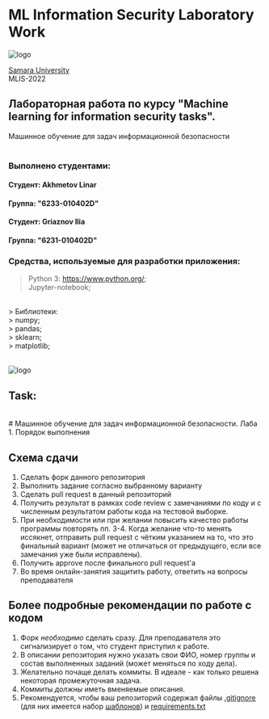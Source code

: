 # ML Information Security Laboratory Work 
![logo](https://ssau.ru/pagefiles/of_docs/Firm%20blocks_left-gorizont_naimenovanie_Rus.png)

[Samara University](https://ssau.ru/) <br/>
MLIS-2022
## Лабораторная работа по курсу "Machine learning for information security tasks". <br/>
Машинное обучение для задач информационной безопасности <br/>
<br/>
### Выполнено студентами:<br/>
#### Студент: Akhmetov Linar <br/>
#### Группа: "6233-010402D"

#### Студент: Griaznov Ilia <br/>
#### Группа: "6231-010402D"

### Средства, используемые для разработки приложения: <br/>
> Python 3: https://www.python.org/; <br/>
> Jupyter-notebook; <br/>
<br/>
> Библиотеки: <br/>
> numpy; <br/>
> pandas; <br/>
> sklearn; <br/>
> matplotlib; <br/>
<br/>




![logo](https://ibagroup.kz/wp-content/uploads/2019/09/security_tizer_wwwiba_1300-357_v-01.jpg)


## Task:<br/>
<br/>
# Машинное обучение для задач информационной безопасности. Лаба 1. Порядок выполнения

## Схема сдачи

1. Сделать форк данного репозитория
2. Выполнить задание согласно выбранному варианту
3. Сделать pull request в данный репозиторий
4. Получить результат в рамках code review с замечаниями по коду и с численным результатом работы кода на тестовой выборке.
5. При необходимости или при желании повысить качество работы программы повторять пп. 3-4. Когда желание что-то менять иссякнет, отправить pull request с чётким указанием на то, что это финальный вариант (может не отличаться от предыдущего, если все замечания уже были исправлены).
7. Получить approve после финального pull request'а
8. Во время онлайн-занятия защитить работу, ответить на вопросы преподавателя

## Более подробные рекомендации по работе с кодом

1. Форк *необходимо* сделать сразу. Для преподавателя это сигнализирует о том, что студент приступил к работе.
2. В описании репозитория нужно указать свои ФИО, номер группы и состав выполненных заданий (может меняться по ходу дела).
3. Желательно почаще делать коммиты. В идеале - как только решена некоторая промежуточная задача.
4. Коммиты *должны* иметь вменяемые описания.
5. Рекомендуется, чтобы ваш репозиторий содержал файлы [.gitignore](https://docs.github.com/en/get-started/getting-started-with-git/ignoring-files) (для них имеется набор [шаблонов](https://github.com/github/gitignore)) и [requirements.txt](https://www.jetbrains.com/help/pycharm/managing-dependencies.html#create-requirements)

